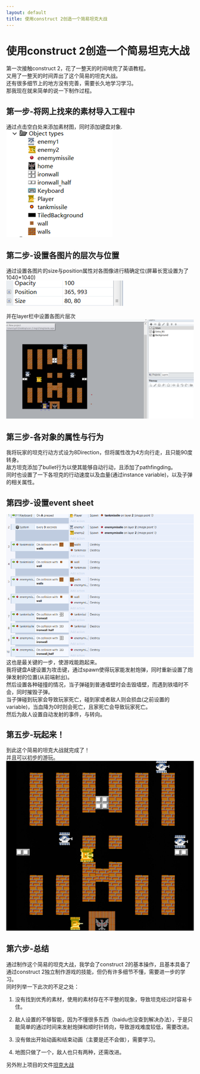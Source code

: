 ```yaml
---
layout: default
title: 使用construct 2创造一个简易坦克大战
---
```


# 使用construct 2创造一个简易坦克大战
第一次接触construct 2，花了一整天的时间啃完了英语教程。  
又用了一整天的时间弄出了这个简易的坦克大战。  
还有很多细节上的地方没有完善，需要长久地学习学习。  
那我现在就来简单的说一下制作过程。  
## 第一步-将网上找来的素材导入工程中

通过点击空白处来添加素材图，同时添加键盘对象.
![](images/lab02_images/pakage.png)

## 第二步-设置各图片的层次与位置
通过设置各图片的size与position属性对各图像进行精确定位(屏幕长宽设置为了1040*1040)  
![](images/lab02_images/position.png)  
  
并在layer栏中设置各图片层次  
![](images/lab02_images/layer.png)

## 第三步-各对象的属性与行为

我将玩家的坦克行动方式设为8Direction，但将属性改为4方向行走，且只能90度转身。  
敌方坦克添加了bullet行为以使其能够自动行动，且添加了pathfingding。  
同时也设置了一下各坦克的行动速度以及血量(通过instance variable)，以及子弹的相关属性。  

## 第四步-设置event sheet

![](images/lab02_images/events.png)
这也是最关键的一步，使游戏能跑起来。  
我将键盘A键设置为攻击键，通过spawn使得玩家能发射炮弹，同时重新设置了炮弹发射的位置(从前端射出)。  
然后设置各种碰撞的情况，当子弹碰到普通墙壁时会击毁墙壁，而遇到铁墙时不会，同时摧毁子弹。  
当子弹碰到玩家会导致玩家死亡，碰到家或者敌人则会损血(之前设置的variable)，当血降为0时则会死亡，且家死亡会导致玩家死亡。  
然后为敌人设置自动发射的事件，与转向。

## 第五步-玩起来！

到此这个简易的坦克大战就完成了！  
并且可以初步的游玩。  
![](images/lab02_images/game.png)

## 第六步-总结

通过制作这个简易的坦克大战，我学会了construct 2的基本操作，且基本具备了通过construct 2独立制作游戏的技能，但仍有许多细节不懂，需要进一步的学习。  
同时列举一下此次的不足之处：  
1. 没有找到优秀的素材，使用的素材存在不平整的现象，导致坦克经过时容易卡住。
2. 敌人设置的不够智能，因为不懂很多东西（baidu也没查到解决办法），于是只能简单的通过时间来发射炮弹和顺时针转向，导致游戏难度较低，需要改进。  
3. 没有做出开始动画和结束动画（主要是还不会做），需要学习。

4. 地图只做了一个，敌人也只有两种，还需改进。

另外附上项目的文件[坦克大战](extra/tank.capx)
